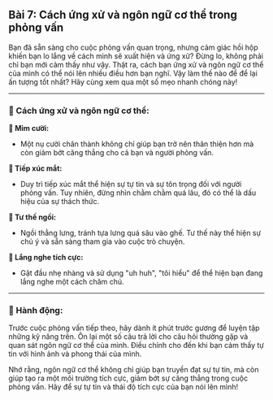 ## Bài 7: Cách ứng xử và ngôn ngữ cơ thể trong phỏng vấn

Bạn đã sẵn sàng cho cuộc phỏng vấn quan trọng, nhưng cảm giác hồi hộp khiến bạn lo lắng về cách mình sẽ xuất hiện và ứng xử? Đừng lo, không phải chỉ bạn mới cảm thấy như vậy. Thật ra, cách bạn ứng xử và ngôn ngữ cơ thể của mình có thể nói lên nhiều điều hơn bạn nghĩ. Vậy làm thế nào để để lại ấn tượng tốt nhất? Hãy cùng xem qua một số mẹo nhanh chóng này!

---

### 📌 Cách ứng xử và ngôn ngữ cơ thể:

**🔹 Mỉm cười:**
- Một nụ cười chân thành không chỉ giúp bạn trở nên thân thiện hơn mà còn giảm bớt căng thẳng cho cả bạn và người phỏng vấn.

**🔹 Tiếp xúc mắt:**
- Duy trì tiếp xúc mắt thể hiện sự tự tin và sự tôn trọng đối với người phỏng vấn. Tuy nhiên, đừng nhìn chằm chằm quá lâu, đó có thể là dấu hiệu của sự thách thức.

**🔹 Tư thế ngồi:**
- Ngồi thẳng lưng, tránh tựa lưng quá sâu vào ghế. Tư thế này thể hiện sự chú ý và sẵn sàng tham gia vào cuộc trò chuyện.

**🔹 Lắng nghe tích cực:**
- Gật đầu nhẹ nhàng và sử dụng "uh huh", "tôi hiểu" để thể hiện bạn đang lắng nghe một cách chăm chú.

---

### 🚀 Hành động:

Trước cuộc phỏng vấn tiếp theo, hãy dành ít phút trước gương để luyện tập những kỹ năng trên. Ôn lại một số câu trả lời cho câu hỏi thường gặp và quan sát ngôn ngữ cơ thể của mình. Điều chỉnh cho đến khi bạn cảm thấy tự tin với hình ảnh và phong thái của mình.

Nhớ rằng, ngôn ngữ cơ thể không chỉ giúp bạn truyền đạt sự tự tin, mà còn giúp tạo ra một môi trường tích cực, giảm bớt sự căng thẳng trong cuộc phỏng vấn. Hãy để sự tự tin và thái độ tích cực của bạn nói lên mình!